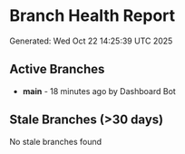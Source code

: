 # Branch Health Report
Generated: Wed Oct 22 14:25:39 UTC 2025

## Active Branches
- **main** - 18 minutes ago by Dashboard Bot

## Stale Branches (>30 days)
No stale branches found
